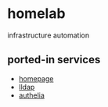 # homelab

infrastructure automation

## ported-in services

- [homepage](gethomepage.dev)
- [lldap](https://github.com/lldap/lldap)
- [authelia](https://www.authelia.com/)